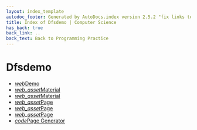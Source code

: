 ```yaml
---
layout: index_template
autodoc_footer: Generated by AutoDocs.index version 2.5.2 "fix links to documents" ⓒ Starwort, 2020
title: Index of Dfsdemo | Computer Science
has_back: true
back_link: ..
back_text: Back to Programming Practice
---
```


# **Dfsdemo**

- <a href='./demo.html'><i title='HTML file' class="material-icons">web</i>Demo</a>
- <a href='./material.css'><i title='CSS file' class="material-icons">web_asset</i>Material</a>
- <a href='./material.js'><i title='JS file' class="material-icons">web_asset</i>Material</a>
- <a href='./page.css'><i title='CSS file' class="material-icons">web_asset</i>Page</a>
- <a href='./page.js'><i title='JS file' class="material-icons">web_asset</i>Page</a>
- <a href='./page.scss'><i title='SCSS file' class="material-icons">web_asset</i>Page</a>
- <a href='./page_generator.py'><i title='PY file' class="material-icons">code</i>Page Generator</a>
